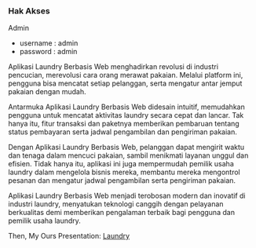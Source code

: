 
### Hak Akses
Admin
- username : admin
- password : admin

Aplikasi Laundry Berbasis Web menghadirkan revolusi di industri pencucian, merevolusi cara orang merawat pakaian. Melalui platform ini, pengguna bisa mencatat setiap pelanggan, serta mengatur antar jemput pakaian dengan mudah.

Antarmuka Aplikasi Laundry Berbasis Web didesain intuitif, memudahkan pengguna untuk mencatat aktivitas laundry secara cepat dan lancar. Tak hanya itu, fitur transaksi dan paketnya memberikan pembaruan tentang status pembayaran serta jadwal pengambilan dan pengiriman pakaian.

Dengan Aplikasi Laundry Berbasis Web, pelanggan dapat mengirit waktu dan tenaga dalam mencuci pakaian, sambil menikmati layanan unggul dan efisien. Tidak hanya itu, aplikasi ini juga mempermudah pemilik usaha laundry dalam mengelola bisnis mereka, membantu mereka mengontrol pesanan dan mengatur jadwal pengambilan serta pengiriman pakaian.

Aplikasi Laundry Berbasis Web menjadi terobosan modern dan inovatif di industri laundry, menyatukan teknologi canggih dengan pelayanan berkualitas demi memberikan pengalaman terbaik bagi pengguna dan pemilik usaha laundry.

Then, My Ours Presentation: [Laundry](https://youtu.be/_cU0p4IEskE?si=nhPRALmUnsZhmX7h)
